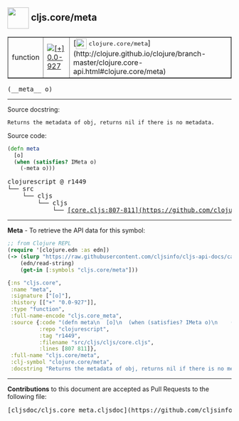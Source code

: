 ## <img width="48px" valign="middle" src="http://i.imgur.com/Hi20huC.png"> cljs.core/meta

 <table border="1">
<tr>

<td>function</td>
<td><a href="https://github.com/cljsinfo/cljs-api-docs/tree/0.0-927"><img valign="middle" alt="[+] 0.0-927" src="https://img.shields.io/badge/+-0.0--927-lightgrey.svg"></a> </td>
<td>
[<img height="24px" valign="middle" src="http://i.imgur.com/1GjPKvB.png"> <samp>clojure.core/meta</samp>](http://clojure.github.io/clojure/branch-master/clojure.core-api.html#clojure.core/meta)
</td>
</tr>
</table>

 <samp>
(__meta__ o)<br>
</samp>

---




Source docstring:

```
Returns the metadata of obj, returns nil if there is no metadata.
```

Source code:

```clj
(defn meta
  [o]
  (when (satisfies? IMeta o)
    (-meta o)))
```

 <pre>
clojurescript @ r1449
└── src
    └── cljs
        └── cljs
            └── <ins>[core.cljs:807-811](https://github.com/clojure/clojurescript/blob/r1449/src/cljs/cljs/core.cljs#L807-L811)</ins>
</pre>


---

__Meta__ - To retrieve the API data for this symbol:

```clj
;; from Clojure REPL
(require '[clojure.edn :as edn])
(-> (slurp "https://raw.githubusercontent.com/cljsinfo/cljs-api-docs/catalog/cljs-api.edn")
    (edn/read-string)
    (get-in [:symbols "cljs.core/meta"]))
```

```clj
{:ns "cljs.core",
 :name "meta",
 :signature ["[o]"],
 :history [["+" "0.0-927"]],
 :type "function",
 :full-name-encode "cljs.core_meta",
 :source {:code "(defn meta\n  [o]\n  (when (satisfies? IMeta o)\n    (-meta o)))",
          :repo "clojurescript",
          :tag "r1449",
          :filename "src/cljs/cljs/core.cljs",
          :lines [807 811]},
 :full-name "cljs.core/meta",
 :clj-symbol "clojure.core/meta",
 :docstring "Returns the metadata of obj, returns nil if there is no metadata."}

```

---

__Contributions__ to this document are accepted as Pull Requests to the following file:

 <pre>
[cljsdoc/cljs.core_meta.cljsdoc](https://github.com/cljsinfo/cljs-api-docs/blob/master/cljsdoc/cljs.core_meta.cljsdoc)
</pre>

